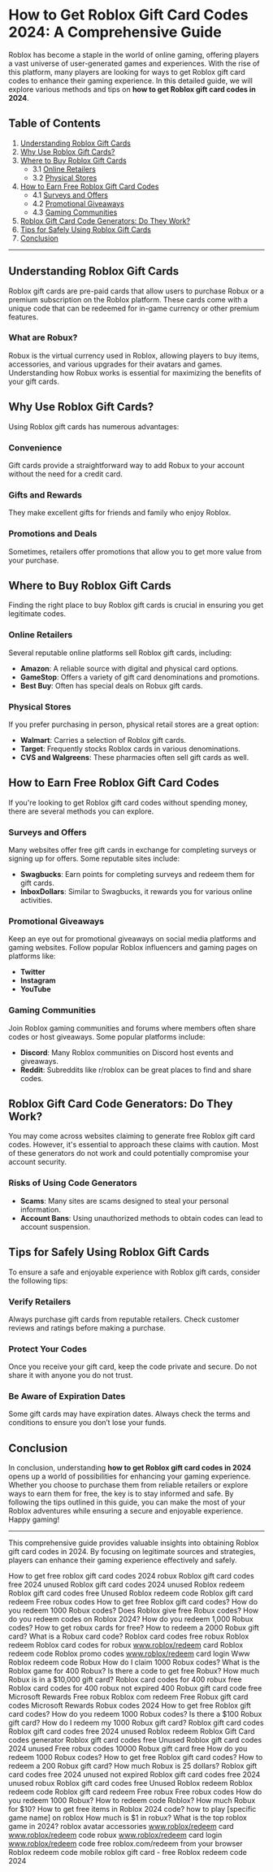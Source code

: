 # How to Get Roblox Gift Card Codes 2024: A Comprehensive Guide

Roblox has become a staple in the world of online gaming, offering players a vast universe of user-generated games and experiences. With the rise of this platform, many players are looking for ways to get Roblox gift card codes to enhance their gaming experience. In this detailed guide, we will explore various methods and tips on **how to get Roblox gift card codes in 2024**. 

## Table of Contents

1. [Understanding Roblox Gift Cards](#understanding-roblox-gift-cards)
2. [Why Use Roblox Gift Cards?](#why-use-roblox-gift-cards)
3. [Where to Buy Roblox Gift Cards](#where-to-buy-roblox-gift-cards)
   - 3.1 [Online Retailers](#online-retailers)
   - 3.2 [Physical Stores](#physical-stores)
4. [How to Earn Free Roblox Gift Card Codes](#how-to-earn-free-roblox-gift-card-codes)
   - 4.1 [Surveys and Offers](#surveys-and-offers)
   - 4.2 [Promotional Giveaways](#promotional-giveaways)
   - 4.3 [Gaming Communities](#gaming-communities)
5. [Roblox Gift Card Code Generators: Do They Work?](#roblox-gift-card-code-generators-do-they-work)
6. [Tips for Safely Using Roblox Gift Cards](#tips-for-safely-using-roblox-gift-cards)
7. [Conclusion](#conclusion)

---

## Understanding Roblox Gift Cards

Roblox gift cards are pre-paid cards that allow users to purchase Robux or a premium subscription on the Roblox platform. These cards come with a unique code that can be redeemed for in-game currency or other premium features. 

### What are Robux?

Robux is the virtual currency used in Roblox, allowing players to buy items, accessories, and various upgrades for their avatars and games. Understanding how Robux works is essential for maximizing the benefits of your gift cards.

## Why Use Roblox Gift Cards?

Using Roblox gift cards has numerous advantages:

### Convenience

Gift cards provide a straightforward way to add Robux to your account without the need for a credit card.

### Gifts and Rewards

They make excellent gifts for friends and family who enjoy Roblox.

### Promotions and Deals

Sometimes, retailers offer promotions that allow you to get more value from your purchase.

## Where to Buy Roblox Gift Cards

Finding the right place to buy Roblox gift cards is crucial in ensuring you get legitimate codes.

### Online Retailers

Several reputable online platforms sell Roblox gift cards, including:

- **Amazon**: A reliable source with digital and physical card options.
- **GameStop**: Offers a variety of gift card denominations and promotions.
- **Best Buy**: Often has special deals on Robux gift cards.

### Physical Stores

If you prefer purchasing in person, physical retail stores are a great option:

- **Walmart**: Carries a selection of Roblox gift cards.
- **Target**: Frequently stocks Roblox cards in various denominations.
- **CVS and Walgreens**: These pharmacies often sell gift cards as well.

## How to Earn Free Roblox Gift Card Codes

If you're looking to get Roblox gift card codes without spending money, there are several methods you can explore.

### Surveys and Offers

Many websites offer free gift cards in exchange for completing surveys or signing up for offers. Some reputable sites include:

- **Swagbucks**: Earn points for completing surveys and redeem them for gift cards.
- **InboxDollars**: Similar to Swagbucks, it rewards you for various online activities.

### Promotional Giveaways

Keep an eye out for promotional giveaways on social media platforms and gaming websites. Follow popular Roblox influencers and gaming pages on platforms like:

- **Twitter**
- **Instagram**
- **YouTube**

### Gaming Communities

Join Roblox gaming communities and forums where members often share codes or host giveaways. Some popular platforms include:

- **Discord**: Many Roblox communities on Discord host events and giveaways.
- **Reddit**: Subreddits like r/roblox can be great places to find and share codes.

## Roblox Gift Card Code Generators: Do They Work?

You may come across websites claiming to generate free Roblox gift card codes. However, it's essential to approach these claims with caution. Most of these generators do not work and could potentially compromise your account security.

### Risks of Using Code Generators

- **Scams**: Many sites are scams designed to steal your personal information.
- **Account Bans**: Using unauthorized methods to obtain codes can lead to account suspension.

## Tips for Safely Using Roblox Gift Cards

To ensure a safe and enjoyable experience with Roblox gift cards, consider the following tips:

### Verify Retailers

Always purchase gift cards from reputable retailers. Check customer reviews and ratings before making a purchase.

### Protect Your Codes

Once you receive your gift card, keep the code private and secure. Do not share it with anyone you do not trust.

### Be Aware of Expiration Dates

Some gift cards may have expiration dates. Always check the terms and conditions to ensure you don’t lose your funds.

## Conclusion

In conclusion, understanding **how to get Roblox gift card codes in 2024** opens up a world of possibilities for enhancing your gaming experience. Whether you choose to purchase them from reliable retailers or explore ways to earn them for free, the key is to stay informed and safe. By following the tips outlined in this guide, you can make the most of your Roblox adventures while ensuring a secure and enjoyable experience. Happy gaming! 

--- 

This comprehensive guide provides valuable insights into obtaining Roblox gift card codes in 2024. By focusing on legitimate sources and strategies, players can enhance their gaming experience effectively and safely.

How to get free roblox gift card codes 2024 robux Roblox gift card codes free 2024 unused Roblox gift card codes 2024 unused Roblox redeem Roblox gift card codes free Unused Roblox redeem code Roblox gift card redeem Free robux codes How to get free Roblox gift card codes? How do you redeem 1000 Robux codes? Does Roblox give free Robux codes? How do you redeem codes on Roblox 2024? How do you redeem 1,000 Robux codes? How to get robux cards for free? How to redeem a 2000 Robux gift card? What is a Robux card code? Roblox card codes free robux Roblox redeem Roblox card codes for robux www.roblox/redeem card Roblox redeem code Roblox promo codes www.roblox/redeem card login Www Roblox redeem code Robux How do I claim 1000 Robux codes? What is the Roblox game for 400 Robux? Is there a code to get free Robux? How much Robux is in a $10,000 gift card? Roblox card codes for 400 robux free Roblox card codes for 400 robux not expired 400 Robux gift card code free Microsoft Rewards Free robux Roblox com redeem Free Robux gift card codes Microsoft Rewards Robux codes 2024 How to get free Roblox gift card codes? How do you redeem 1000 Robux codes? Is there a $100 Robux gift card? How do I redeem my 1000 Robux gift card? Roblox gift card codes Roblox gift card codes free 2024 unused Roblox redeem Roblox Gift Card codes generator Roblox gift card codes free Unused Roblox gift card codes 2024 unused Free robux codes 10000 Robux gift card free How do you redeem 1000 Robux codes? How to get free Roblox gift card codes? How to redeem a 200 Robux gift card? How much Robux is 25 dollars? Roblox gift card codes free 2024 unused not expired Roblox gift card codes free 2024 unused robux Roblox gift card codes free Unused Roblox redeem Roblox redeem code Roblox gift card redeem Free robux Free robux codes How do you redeem 1000 Robux? How to redeem code Roblox? How much Robux for $10? How to get free items in Roblox 2024 code? how to play [specific game name] on roblox How much is $1 in robux? What is the top roblox game in 2024? roblox avatar accessories www.roblox/redeem card www.roblox/redeem code robux www.roblox/redeem card login www.roblox/redeem code free roblox.com/redeem from your browser Roblox redeem code mobile roblox gift card - free Roblox redeem code 2024
